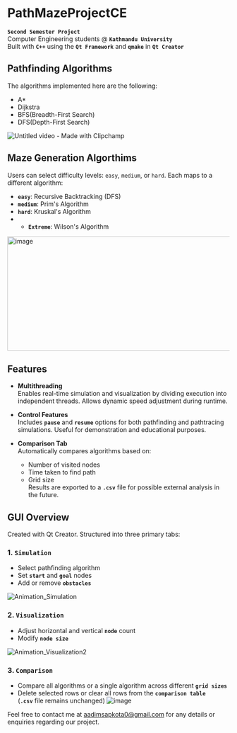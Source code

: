 # PathMazeProjectCE
**`Second Semester Project`**  
Computer Engineering students @ **`Kathmandu University`**  
Built with **`C++`** using the **`Qt Framework`** and **`qmake`** in **`Qt Creator`**


## Pathfinding Algorithms
The algorithms implemented here are the following:

* A*
* Dijkstra
* BFS(Breadth-First Search)
* DFS(Depth-First Search)

![Untitled video - Made with Clipchamp](https://github.com/user-attachments/assets/fe2553f3-624e-41bc-ba9b-38fc7ee15b68)

## Maze Generation Algorthims
Users can select difficulty levels: `easy`, `medium`, or `hard`. Each maps to a different algorithm:

- **`easy`**: Recursive Backtracking (DFS)
- **`medium`**: Prim's Algorithm
- **`hard`**: Kruskal's Algorithm
- - **`Extreme`**: Wilson's Algorithm

<img width="574" height="258" alt="image" src="https://github.com/user-attachments/assets/94f179de-b13b-405e-9062-df7e03dea5c3" />

## Features

- **Multithreading**  
  Enables real-time simulation and visualization by dividing execution into independent threads. Allows dynamic speed adjustment during runtime.

- **Control Features**  
  Includes **`pause`** and **`resume`** options for both pathfinding and pathtracing simulations. Useful for demonstration and educational purposes.

- **Comparison Tab**  
  Automatically compares algorithms based on:
  - Number of visited nodes
  - Time taken to find path
  - Grid size  
  Results are exported to a **`.csv`** file for possible external analysis in the future.

## GUI Overview

Created with Qt Creator. Structured into three primary tabs:

### 1. **`Simulation`**

- Select pathfinding algorithm  
- Set **`start`** and **`goal`** nodes  
- Add or remove **`obstacles`**

![Animation_Simulation](https://github.com/user-attachments/assets/910c2b71-fc63-482f-af6b-1a29f2f1a38b)

### 2. **`Visualization`**

- Adjust horizontal and vertical **`node`** count  
- Modify **`node size`**

![Animation_Visualization2](https://github.com/user-attachments/assets/d493d017-b5be-42fe-b4df-61642cced8d6)

### 3. **`Comparison`**

- Compare all algorithms or a single algorithm across different **`grid sizes`**  
- Delete selected rows or clear all rows from the **`comparison table`**  
  (**`.csv`** file remains unchanged)
![image](https://github.com/user-attachments/assets/73d7ba88-b82a-48f6-98ef-0683eb8dcb8e)


Feel free to contact me at aadimsapkota0@gmail.com for any details or enquiries regarding our project.


